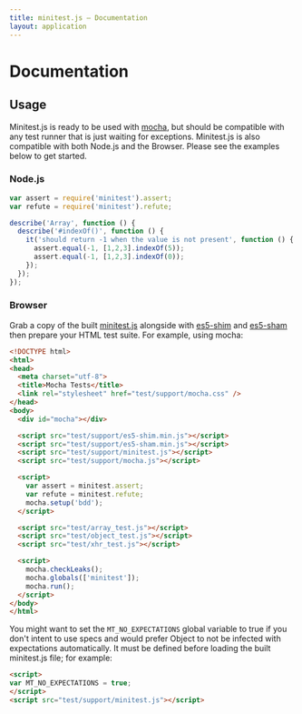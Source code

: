 ```yaml
---
title: minitest.js — Documentation
layout: application
---
```


# Documentation


## Usage

Minitest.js is ready to be used with [mocha](http://visionmedia.github.io/mocha),
but should be compatible with any test runner that is just waiting for
exceptions. Minitest.js is also compatible with both Node.js and the Browser.
Please see the examples below to get started.


### Node.js

```javascript
var assert = require('minitest').assert;
var refute = require('minitest').refute;

describe('Array', function () {
  describe('#indexOf()', function () {
    it('should return -1 when the value is not present', function () {
      assert.equal(-1, [1,2,3].indexOf(5));
      assert.equal(-1, [1,2,3].indexOf(0));
    });
  });
});
```

### Browser

Grab a copy of the built
[minitest.js](https://raw.github.com/ysbaddaden/minitest-js/master/minitest.js)
alongside with [es5-shim](https://raw.github.com/kriskowal/es5-shim/master/es5-shim.js)
and [es5-sham](https://raw.github.com/kriskowal/es5-shim/master/es5-sham.js)
then prepare your HTML test suite. For example, using mocha:

```html
<!DOCTYPE html>
<html>
<head>
  <meta charset="utf-8">
  <title>Mocha Tests</title>
  <link rel="stylesheet" href="test/support/mocha.css" />
</head>
<body>
  <div id="mocha"></div>

  <script src="test/support/es5-shim.min.js"></script>
  <script src="test/support/es5-sham.min.js"></script>
  <script src="test/support/minitest.js"></script>
  <script src="test/support/mocha.js"></script>

  <script>
    var assert = minitest.assert;
    var refute = minitest.refute;
    mocha.setup('bdd');
  </script>

  <script src="test/array_test.js"></script>
  <script src="test/object_test.js"></script>
  <script src="test/xhr_test.js"></script>

  <script>
    mocha.checkLeaks();
    mocha.globals(['minitest']);
    mocha.run();
  </script>
</body>
</html>
```

You might want to set the `MT_NO_EXPECTATIONS` global variable to true if you
don't intent to use specs and would prefer Object to not be infected with
expectations automatically. It must be defined before loading the built
minitest.js file; for example:

```html
<script>
var MT_NO_EXPECTATIONS = true;
</script>
<script src="test/support/minitest.js"></script>
```

